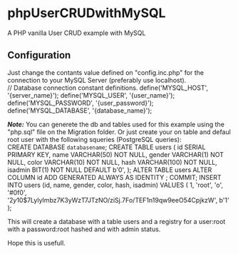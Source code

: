 # phpUserCRUDwithMySQL
A PHP vanilla User CRUD example with MySQL

## Configuration
Just change the contants value defined on "config.inc.php" for the connection to your MySQL Server (preferably use localhost).<br>
    // Database connection constant definitions.
    define('MYSQL_HOST', '{server_name}');
    define('MYSQL_USER', '{user_name}');
    define('MYSQL_PASSWORD', '{user_password}');
    define('MYSQL_DATABASE', '{database_name}');


***Note:*** You can generete the db and tables used for this example using the "php.sql" file on the Migration folder.
Or just create your on table and defaul root user with the following squeries (PostgreSQL queries):<br>
    CREATE DATABASE `databasename`;
    CREATE TABLE users (
        id SERIAL PRIMARY KEY,
        name VARCHAR(50) NOT NULL,
        gender VARCHAR(1) NOT NULL,
        color VARCHAR(10) NOT NULL,
        hash VARCHAR(100) NOT NULL,
        isadmin BIT(1) NOT NULL DEFAULT b'0',
    );
    ALTER TABLE users
        ALTER COLUMN id ADD GENERATED ALWAYS AS IDENTITY ;
    COMMIT;
    INSERT INTO users (id, name, gender, color, hash, isadmin) VALUES (
        1, 'root', 'o', '#0f0', '$2y$10$7LylyImbz7K3yWzT7JTzNO/ziSj.7Fo/TEF1n19qw9eeO54CpjkzW', b'1'
    );

This will create a database with a table users and a registry for a user:root with a password:root hashed and with admin status.

Hope this is usefull.
